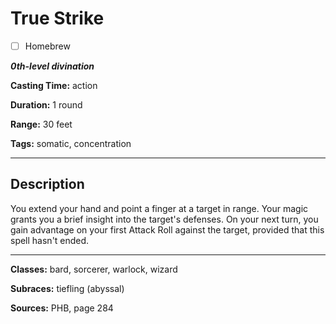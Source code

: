 # True Strike

- [ ] Homebrew

***0th-level divination***

**Casting Time:** action

**Duration:** 1 round

**Range:** 30 feet

**Tags:** somatic, concentration

---

## Description
You extend your hand and point a finger at a target in range.
Your magic grants you a brief insight into the target's defenses.
On your next turn, you gain advantage on your first Attack Roll against the target, provided that this spell hasn't ended.

---

**Classes:** bard, sorcerer, warlock, wizard

**Subraces:** tiefling (abyssal)

**Sources:** PHB, page 284
